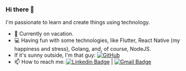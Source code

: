### Hi there 👋

I'm passionate to learn and create things using technology.

- 🌱 Currently on vacation.
- :computer: Having fun with some technologies, like Flutter, React Native (my happiness and stress), Golang, and, of course, NodeJS.
- If it's sunny outside, I'm that guy:  [![GitHub](https://img.shields.io/badge/github-%23121011.svg?style=for-the-badge&logo=github&logoColor=white)](https://github.com/lucaseufrasio-gaivota)
- 📫 How to reach me: [![Linkedin Badge](https://img.shields.io/badge/-Lucas%20William-blue?style=flat-square&logo=Linkedin&logoColor=white&link=https://linkedin.com/in/lucaswilliameufrasio/)](https://linkedin.com/in/lucaswilliameufrasio/)
| 
[![Gmail Badge](https://img.shields.io/badge/-lucaswilliameufrasio@gmail.com-c14438?style=flat-square&logo=Gmail&logoColor=white&link=mailto:lucaswilliameufrasio@gmail.com)](mailto:lucaswilliameufrasio@gmail.com)

